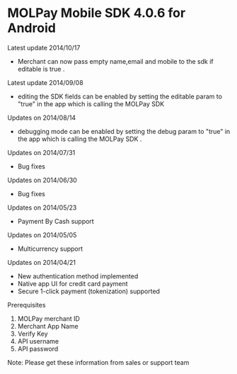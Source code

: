 MOLPay Mobile SDK 4.0.6 for Android
=================================
Latest update 2014/10/17

-  Merchant can now pass empty name,email and mobile to the sdk if editable is true .

Latest update 2014/09/08

- editing the SDK fields can be enabled by setting the editable param to "true" in the app which is calling the MOLPay SDK

Updates on 2014/08/14

- debugging mode can be enabled by setting the debug param to "true" in the app which is calling the MOLPay SDK . 

Updates on 2014/07/31

- Bug fixes

Updates on 2014/06/30

- Bug fixes

Updates on 2014/05/23

- Payment By Cash support

Updates on 2014/05/05

- Multicurrency support

Updates on 2014/04/21

- New authentication method implemented
- Native app UI for credit card payment
- Secure 1-click payment (tokenization) supported


Prerequisites

1. MOLPay merchant ID
2. Merchant App Name
3. Verify Key
4. API username
5. API password

Note: Please get these information from sales or support team
